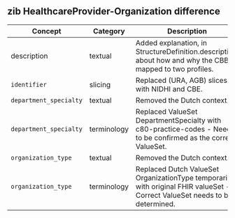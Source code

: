 ## zib HealthcareProvider-Organization difference

| Concept         | Category          | Description                             | 
|-----------------|-------------------|-----------------------------------------|
| description | textual | Added explanation, in StructureDefinition.description, about how and why the CBB is mapped to two profiles.
|`identifier` | slicing | Replaced (URA, AGB) slices with NIDHI and CBE.|
|`department_specialty` | textual | Removed the Dutch context. |
|`department_specialty` | terminology | Replaced ValueSet DepartmentSpecialty with c80-practice-codes - Needs to be confirmed as the correct ValueSet. |
|`organization_type` | textual | Removed the Dutch context. | 
|`organization_type` | terminology| Replaced Dutch ValueSet OrganizationType temporarily with original FHIR valueSet - Correct ValueSet needs to be determined. | 